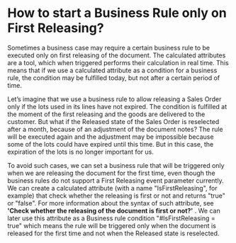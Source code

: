 
# How to start a Business Rule only on First Releasing?

Sometimes a business case may require a certain business rule to be executed only on first releasing of the document. The calculated attributes are a tool, which when triggered performs their calculation in real time. This means that if we use a calculated attribute as a condition for a business rule, the condition may be fulfilled today, but not after a certain period of time.

Let’s imagine that we use a business rule to allow releasing a Sales Order only if the lots used in its lines have not expired. The condition is fulfilled at the moment of the first releasing and the goods are delivered to the customer. But what if the Released state of the Sales Order is reselected after a month, because of an adjustment of the document notes? The rule will be executed again and the adjustment may be impossible because some of the lots could have expired until this time. But in this case, the expiration of the lots is no longer important for us. 

To avoid such cases, we can set a business rule that will be triggered only when we are releasing the document for the first time, even though the business rules do not support a First Releasing event parameter currently. We can create a calculated attribute (with a name "IsFirstReleasing", for example) that check whether the releasing is first or not and returns "true" or "false". For more information about the syntax of such attribute, see **'Check whether the releasing of the document is first or not?'** . We can later use this attribute as a Business rule condition "#IsFirstReleasing = true" which means the rule will be triggered only when the document is released for the first time and not when the Released state is reselected.
